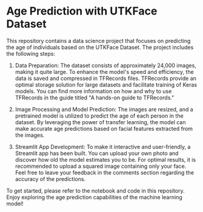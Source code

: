 # Age Prediction with UTKFace Dataset

This repository contains a data science project that focuses on predicting the age of individuals based on the UTKFace Dataset. The project includes the following steps:

1. Data Preparation: The dataset consists of approximately 24,000 images, making it quite large. To enhance the model's speed and efficiency, the data is saved and compressed in TFRecords files. TFRecords provide an optimal storage solution for large datasets and facilitate training of Keras models. You can find more information on how and why to use TFRecords in the guide titled "A hands-on guide to TFRecords."

2. Image Processing and Model Prediction: The images are resized, and a pretrained model is utilized to predict the age of each person in the dataset. By leveraging the power of transfer learning, the model can make accurate age predictions based on facial features extracted from the images.

3. Streamlit App Development: To make it interactive and user-friendly, a Streamlit app has been built. You can upload your own photo and discover how old the model estimates you to be. For optimal results, it is recommended to upload a squared image containing only your face. Feel free to leave your feedback in the comments section regarding the accuracy of the predictions.

To get started, please refer to the notebook and code in this repository. Enjoy exploring the age prediction capabilities of the machine learning model!